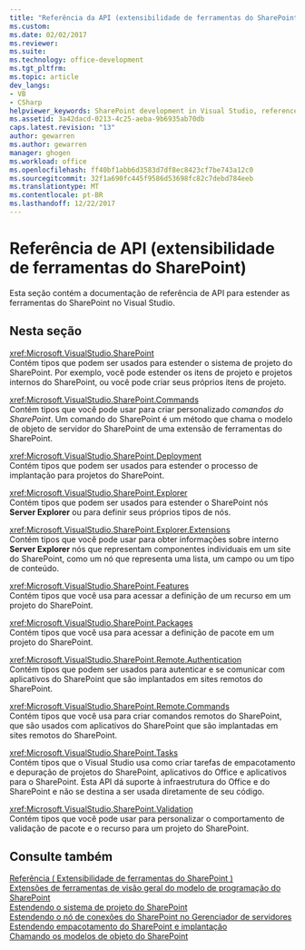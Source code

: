 ```yaml
---
title: "Referência da API (extensibilidade de ferramentas do SharePoint) | Microsoft Docs"
ms.custom: 
ms.date: 02/02/2017
ms.reviewer: 
ms.suite: 
ms.technology: office-development
ms.tgt_pltfrm: 
ms.topic: article
dev_langs:
- VB
- CSharp
helpviewer_keywords: SharePoint development in Visual Studio, reference for project and tools extensibility
ms.assetid: 3a42dacd-0213-4c25-aeba-9b6935ab70db
caps.latest.revision: "13"
author: gewarren
ms.author: gewarren
manager: ghogen
ms.workload: office
ms.openlocfilehash: ff40bf1abb6d3583d7df8ec8423cf7be743a12c0
ms.sourcegitcommit: 32f1a690fc445f9586d53698fc82c7debd784eeb
ms.translationtype: MT
ms.contentlocale: pt-BR
ms.lasthandoff: 12/22/2017
---
```

# <a name="api-reference-sharepoint-tools-extensibility"></a>Referência de API (extensibilidade de ferramentas do SharePoint)
  Esta seção contém a documentação de referência de API para estender as ferramentas do SharePoint no Visual Studio.  
  
## <a name="in-this-section"></a>Nesta seção  
 <xref:Microsoft.VisualStudio.SharePoint>  
 Contém tipos que podem ser usados para estender o sistema de projeto do SharePoint. Por exemplo, você pode estender os itens de projeto e projetos internos do SharePoint, ou você pode criar seus próprios itens de projeto.  
  
 <xref:Microsoft.VisualStudio.SharePoint.Commands>  
 Contém tipos que você pode usar para criar personalizado *comandos do SharePoint*. Um comando do SharePoint é um método que chama o modelo de objeto de servidor do SharePoint de uma extensão de ferramentas do SharePoint.  
  
 <xref:Microsoft.VisualStudio.SharePoint.Deployment>  
 Contém tipos que podem ser usados para estender o processo de implantação para projetos do SharePoint.  
  
 <xref:Microsoft.VisualStudio.SharePoint.Explorer>  
 Contém tipos que podem ser usados para estender o SharePoint nós **Server Explorer** ou para definir seus próprios tipos de nós.  
  
 <xref:Microsoft.VisualStudio.SharePoint.Explorer.Extensions>  
 Contém tipos que você pode usar para obter informações sobre interno **Server Explorer** nós que representam componentes individuais em um site do SharePoint, como um nó que representa uma lista, um campo ou um tipo de conteúdo.  
  
 <xref:Microsoft.VisualStudio.SharePoint.Features>  
 Contém tipos que você usa para acessar a definição de um recurso em um projeto do SharePoint.  
  
 <xref:Microsoft.VisualStudio.SharePoint.Packages>  
 Contém tipos que você usa para acessar a definição de pacote em um projeto do SharePoint.  
  
 <xref:Microsoft.VisualStudio.SharePoint.Remote.Authentication>  
 Contém tipos que podem ser usados para autenticar e se comunicar com aplicativos do SharePoint que são implantados em sites remotos do SharePoint.  
  
 <xref:Microsoft.VisualStudio.SharePoint.Remote.Commands>  
 Contém tipos que você usa para criar comandos remotos do SharePoint, que são usados com aplicativos do SharePoint que são implantadas em sites remotos do SharePoint.  
  
 <xref:Microsoft.VisualStudio.SharePoint.Tasks>  
 Contém tipos que o Visual Studio usa como criar tarefas de empacotamento e depuração de projetos do SharePoint, aplicativos do Office e aplicativos para o SharePoint. Esta API dá suporte à infraestrutura do Office e do SharePoint e não se destina a ser usada diretamente de seu código.  
  
 <xref:Microsoft.VisualStudio.SharePoint.Validation>  
 Contém tipos que você pode usar para personalizar o comportamento de validação de pacote e o recurso para um projeto do SharePoint.  
  
## <a name="see-also"></a>Consulte também  
 [Referência &#40; Extensibilidade de ferramentas do SharePoint &#41;](../sharepoint/reference-sharepoint-tools-extensibility.md)   
 [Extensões de ferramentas de visão geral do modelo de programação do SharePoint](../sharepoint/overview-of-the-programming-model-of-sharepoint-tools-extensions.md)   
 [Estendendo o sistema de projeto do SharePoint](../sharepoint/extending-the-sharepoint-project-system.md)   
 [Estendendo o nó de conexões do SharePoint no Gerenciador de servidores](../sharepoint/extending-the-sharepoint-connections-node-in-server-explorer.md)   
 [Estendendo empacotamento do SharePoint e implantação](../sharepoint/extending-sharepoint-packaging-and-deployment.md)   
 [Chamando os modelos de objeto do SharePoint](../sharepoint/calling-into-the-sharepoint-object-models.md)  
  
  